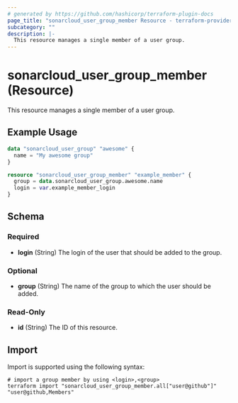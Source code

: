 ```yaml
---
# generated by https://github.com/hashicorp/terraform-plugin-docs
page_title: "sonarcloud_user_group_member Resource - terraform-provider-sonarcloud"
subcategory: ""
description: |-
  This resource manages a single member of a user group.
---
```


# sonarcloud_user_group_member (Resource)

This resource manages a single member of a user group.

## Example Usage

```terraform
data "sonarcloud_user_group" "awesome" {
  name = "My awesome group"
}

resource "sonarcloud_user_group_member" "example_member" {
  group = data.sonarcloud_user_group.awesome.name
  login = var.example_member_login
}
```

<!-- schema generated by tfplugindocs -->
## Schema

### Required

- **login** (String) The login of the user that should be added to the group.

### Optional

- **group** (String) The name of the group to which the user should be added.

### Read-Only

- **id** (String) The ID of this resource.

## Import

Import is supported using the following syntax:

```shell
# import a group member by using <login>,<group>
terraform import "sonarcloud_user_group_member.all["user@github"]" "user@github,Members"
```
